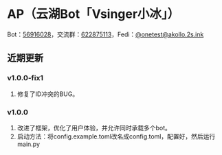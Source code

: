 # AP（云湖Bot「Vsinger小冰」）

Bot：[56916028](https://yhfx.jwznb.com/share?key=RT8zI6FV25rp&ts=1758724851)，交流群：[622875113](https://yhfx.jwznb.com/share?key=FUlmoM3CYMs9&ts=1758981216)，Fedi：[@onetest@akollo.2s.ink](https://akollo.2s.ink/@onetest)

## 近期更新
### v1.0.0-fix1
1. 修复了ID冲突的BUG。

### v1.0.0
1. 改进了框架，优化了用户体验，并允许同时承载多个bot。
2. 启动方法：将config.example.toml改名成config.toml，配置好，然后运行main.py
